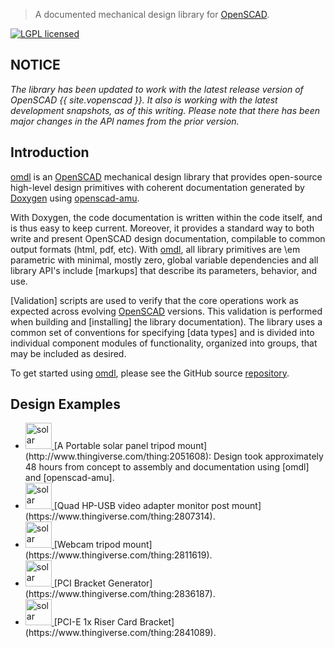 > A documented mechanical design library for [OpenSCAD].

[![LGPL licensed](https://img.shields.io/badge/license-LGPL-blue.svg?style=flat)](https://raw.githubusercontent.com/royasutton/omdl/master/lgpl-2.1.txt)


NOTICE
------

<i>The library has been updated to work with the latest release version
of OpenSCAD {{ site.vopenscad }}. It also is working with the latest
development snapshots, as of this writing. Please note that there has
been major changes in the API names from the prior version.</i>

Introduction
------------

[omdl] is an [OpenSCAD] mechanical design library that provides
open-source high-level design primitives with coherent documentation
generated by [Doxygen] using [openscad-amu].

With Doxygen, the code documentation is written within the code itself,
and is thus easy to keep current. Moreover, it provides a standard way
to both write and present OpenSCAD design documentation, compilable to
common output formats (html, pdf, etc). With [omdl], all library
primitives are \em parametric with minimal, mostly zero, global
variable dependencies and all library API's include [markups] that
describe its parameters, behavior, and use.

[Validation] scripts are used to verify that the core operations work
as expected across evolving [OpenSCAD] versions. This validation is
performed when building and [installing] the library documentation).
The library uses a common set of conventions for specifying [data
types] and is divided into individual component modules of
functionality, organized into groups, that may be included as desired.

To get started using [omdl], please see the GitHub source [repository].

Design Examples
---------------

* <a href="examples/solar_mount.jpg">
    <img src="examples/solar_mount.jpg" alt="solar mount" height="42" />
  </a>
  [A Portable solar panel tripod mount](http://www.thingiverse.com/thing:2051608):
  Design took approximately 48 hours from concept to assembly and
  documentation using [omdl] and [openscad-amu].
* <a href="examples/hp_usb_vid.jpg">
    <img src="examples/hp_usb_vid.jpg" alt="solar mount" height="42" />
  </a>
  [Quad HP-USB video adapter monitor post mount](https://www.thingiverse.com/thing:2807314).
* <a href="examples/webcam_mount.jpg">
    <img src="examples/webcam_mount.jpg" alt="solar mount" height="42" />
  </a>
  [Webcam tripod mount](https://www.thingiverse.com/thing:2811619).
* <a href="examples/pci_bracket.jpg">
    <img src="examples/pci_bracket.jpg" alt="solar mount" height="42" />
  </a>
  [PCI Bracket Generator](https://www.thingiverse.com/thing:2836187).
* <a href="examples/pcie_riser.jpg">
    <img src="examples/pcie_riser.jpg" alt="solar mount" height="42" />
  </a>
  [PCI-E 1x Riser Card Bracket](https://www.thingiverse.com/thing:2841089).

[omdl]: https://royasutton.github.io/omdl
[repository]: https://github.com/royasutton/omdl

[openscad-amu]: https://royasutton.github.io/openscad-amu
[Doxygen]: http://www.doxygen.nl
[OpenSCAD]: http://www.openscad.org


